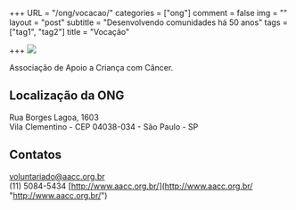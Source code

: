 +++
URL = "/ong/vocacao/"
categories = ["ong"]
comment = false
img = ""
layout = "post"
subtitle = "Desenvolvendo comunidades há 50 anos"
tags = ["tag1", "tag2"]
title = "Vocação"

+++
![](/uploads/vocacao.png)

Associação de Apoio a Criança com Câncer.

## Localização da ONG

Rua Borges Lagoa, 1603  
Vila Clementino - CEP 04038-034 - São Paulo - SP

## Contatos

voluntariado@aacc.org.br  
(11) 5084-5434
[http://www.aacc.org.br/](http://www.aacc.org.br/ "http://www.aacc.org.br/")